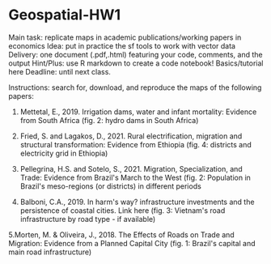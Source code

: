 # Geospatial-HW1
Main task: replicate maps in academic publications/working papers in economics  Idea: put in practice the sf tools to work with vector data  Delivery: one document (.pdf,.html) featuring your code, comments, and the output  Hint/Plus: use R markdown to create a code notebook! Basics/tutorial here Deadline: until next class.


Instructions: search for, download, and reproduce the maps of the following papers:

1. Mettetal, E., 2019. Irrigation dams, water and infant mortality: Evidence from South Africa (fig. 2: hydro dams in South Africa)

2. Fried, S. and Lagakos, D., 2021. Rural electrification, migration and structural transformation: Evidence from Ethiopia (fig. 4: districts and electricity grid in Ethiopia)

3. Pellegrina, H.S. and Sotelo, S., 2021. Migration, Specialization, and Trade: Evidence from Brazil's March to the West (fig. 2: Population in Brazil's meso-regions (or districts) in different periods

4. Balboni, C.A., 2019. In harm's way? infrastructure investments and the persistence of coastal cities. Link here (fig. 3: Vietnam's road infrastructure by road type - if available)

5.Morten, M. & Oliveira, J., 2018. The Effects of Roads on Trade and Migration: Evidence from a Planned Capital City (fig. 1: Brazil's capital and main road infrastructure)

